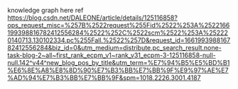 knowledge graph here
ref https://blog.csdn.net/DALEONE/article/details/125116858?ops_request_misc=%257B%2522request%255Fid%2522%253A%2522166199398816782412556284%2522%252C%2522scm%2522%253A%252220140713.130102334.pc%255Fall.%2522%257D&request_id=166199398816782412556284&biz_id=0&utm_medium=distribute.pc_search_result.none-task-blog-2~all~first_rank_ecpm_v1~rank_v31_ecpm-3-125116858-null-null.142^v44^new_blog_pos_by_title&utm_term=%E7%94%B5%E5%BD%B1%E6%8E%A8%E8%8D%90%E7%B3%BB%E7%BB%9F%E9%97%AE%E7%AD%94%E7%B3%BB%E7%BB%9F&spm=1018.2226.3001.4187
